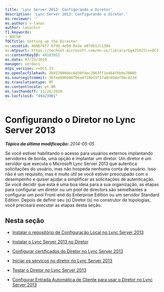 ```yaml
---
title: 'Lync Server 2013: Configurando o Diretor'
description: 'Lync Server 2013: Configurando o diretor.'
ms.reviewer: ''
ms.author: v-lanac
author: lanachin
f1.keywords:
- NOCSH
TOCTitle: Setting up the Director
ms:assetid: 408b76f7-6fdd-4e50-8a3e-e87db12c1394
ms:mtpsurl: https://technet.microsoft.com/en-us/library/Gg425915(v=OCS.15)
ms:contentKeyID: 48183951
ms.date: 07/23/2014
manager: serdars
mtps_version: v=OCS.15
ms.openlocfilehash: 2b917000dec6d30fdec2963ff1e464fbb9a70805
ms.sourcegitcommit: 36fee89bb887bea4f18b19f17a8c69daf5bc423d
ms.translationtype: MT
ms.contentlocale: pt-BR
ms.lasthandoff: 11/26/2020
ms.locfileid: "49423901"
---
```

# <a name="setting-up-the-director-in-lync-server-2013"></a>Configurando o Diretor no Lync Server 2013

<div data-xmlns="http://www.w3.org/1999/xhtml">

<div class="topic" data-xmlns="http://www.w3.org/1999/xhtml" data-msxsl="urn:schemas-microsoft-com:xslt" data-cs="https://msdn.microsoft.com/">

<div data-asp="https://msdn2.microsoft.com/asp">



</div>

<div id="mainSection">

<div id="mainBody">

<span> </span>

_**Tópico da última modificação:** 2014-05-05_

Se você estiver habilitando o acesso para usuários externos implantando servidores de borda, uma opção é implantar um diretor. Um diretor é um servidor que executa o Microsoft Lync Server 2013 que autentica solicitações do usuário, mas não hospeda nenhuma conta de usuário. Isso não é um requisito, mas é muito útil se você estiver preocupado com o desempenho e quiser ajudar a simplificar as solicitações de autenticação. Se você decidir que esta é uma boa ideia para a sua organização, as etapas para configurar um diretor ou um pool de directors são semelhantes a configurar um pool Front-end do Enterprise Edition ou um servidor Standard Edition. Depois de definir seu (s) Diretor (s) no construtor de topologias, você precisará executar as etapas desta seção.

<div>

## <a name="in-this-section"></a>Nesta seção

  - [Instalar o repositório de Configuração Local no Lync Server 2013](lync-server-2013-install-the-local-configuration-store.md)

  - [Instalar o Lync Server 2013 no Diretor](lync-server-2013-install-lync-server-on-the-director.md)

  - [Configurar certificados do Diretor no Lync Server 2013](lync-server-2013-configure-certificates-for-the-director.md)

  - [Iniciar os serviços no diretor no Lync Server 2013](lync-server-2013-start-services-on-the-director.md)

  - [Testar o Diretor no Lync Server 2013](lync-server-2013-test-the-director.md)

  - [Configurar Entrada Automática de Cliente para usar o Diretor no Lync Server 2013](lync-server-2013-configure-automatic-client-sign-in-to-use-the-director.md)

</div>

</div>

<span> </span>

</div>

</div>

</div>

